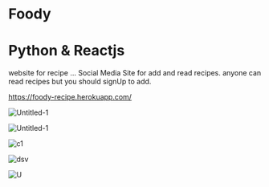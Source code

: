 # Foody
# Python & Reactjs

website for recipe ...
Social Media Site for add and read recipes.
anyone can read recipes but you should signUp to add.

https://foody-recipe.herokuapp.com/

![Untitled-1](https://user-images.githubusercontent.com/47742500/57831532-fac6e400-77e7-11e9-8c2e-0af0210f5f33.jpg)


![Untitled-1](https://user-images.githubusercontent.com/47742500/57831664-5b562100-77e8-11e9-8afa-ce9fd3b458a7.jpg)

![c1](https://user-images.githubusercontent.com/47742500/57831848-d0c1f180-77e8-11e9-9bc4-9019728bc652.jpg)

![dsv](https://user-images.githubusercontent.com/47742500/57832045-4201a480-77e9-11e9-913a-82e59c882edc.jpg)


![U](https://user-images.githubusercontent.com/47742500/57832163-90af3e80-77e9-11e9-8458-48d3b1628f62.jpg)






